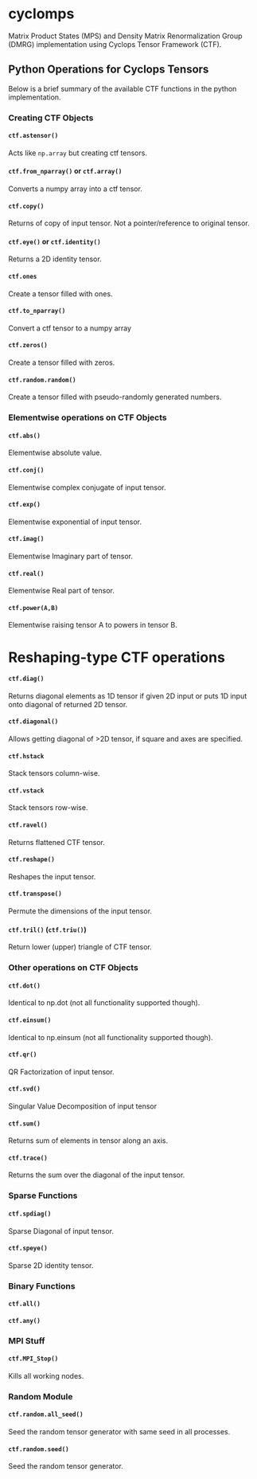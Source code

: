 # cyclomps
Matrix Product States (MPS) and Density Matrix Renormalization Group (DMRG) 
implementation using Cyclops Tensor Framework (CTF).

## Python Operations for Cyclops Tensors
Below is a brief summary of the available CTF functions in the python 
implementation.
### Creating CTF Objects
#### `ctf.astensor()`
Acts like `np.array` but creating ctf tensors.
#### `ctf.from_nparray()` or `ctf.array()`
Converts a numpy array into a ctf tensor.
#### `ctf.copy()`
Returns of copy of input tensor. 
Not a pointer/reference to original tensor.
#### `ctf.eye()` or `ctf.identity()`
Returns a 2D identity tensor.
#### `ctf.ones`
Create a tensor filled with ones. 
#### `ctf.to_nparray()`
Convert a ctf tensor to a numpy array
#### `ctf.zeros()`
Create a tensor filled with zeros.
#### `ctf.random.random()`
Create a tensor filled with pseudo-randomly generated numbers.

### Elementwise operations on CTF Objects
#### `ctf.abs()`
Elementwise absolute value.
#### `ctf.conj()`
Elementwise complex conjugate of input tensor.
#### `ctf.exp()`
Elementwise exponential of input tensor.
#### `ctf.imag()`
Elementwise Imaginary part of tensor.
#### `ctf.real()`
Elementwise Real part of tensor.
#### `ctf.power(A,B)`
Elementwise raising tensor A to powers in tensor B.
 
# Reshaping-type CTF operations
#### `ctf.diag()`
Returns diagonal elements as 1D tensor if given 2D input 
or puts 1D input onto diagonal of returned 2D tensor.
#### `ctf.diagonal()`
Allows getting diagonal of >2D tensor, if square and axes are specified.
#### `ctf.hstack`
Stack tensors column-wise.
#### `ctf.vstack`
Stack tensors row-wise.
#### `ctf.ravel()`
Returns flattened CTF tensor.
#### `ctf.reshape()`
Reshapes the input tensor.
#### `ctf.transpose()`
Permute the dimensions of the input tensor.
#### `ctf.tril()` (`ctf.triu()`)
Return lower (upper) triangle of CTF tensor.

### Other operations on CTF Objects
#### `ctf.dot()`
Identical to np.dot (not all functionality supported though).
#### `ctf.einsum()`
Identical to np.einsum (not all functionality supported though).
#### `ctf.qr()`
QR Factorization of input tensor.
#### `ctf.svd()`
Singular Value Decomposition of input tensor
#### `ctf.sum()`
Returns sum of elements in tensor along an axis.
#### `ctf.trace()`
Returns the sum over the diagonal of the input tensor.

### Sparse Functions
#### `ctf.spdiag()`
Sparse Diagonal of input tensor.
#### `ctf.speye()`
Sparse 2D identity tensor.

### Binary Functions
#### `ctf.all()`
#### `ctf.any()`

### MPI Stuff
#### `ctf.MPI_Stop()`
Kills all working nodes.

### Random Module
#### `ctf.random.all_seed()`
Seed the random tensor generator with same seed in all processes.
#### `ctf.random.seed()`
Seed the random tensor generator. 
